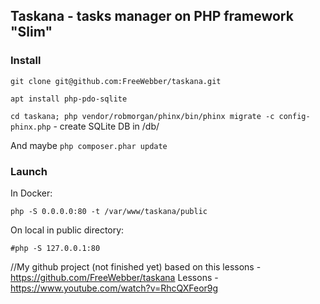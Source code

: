 ## Taskana - tasks manager on PHP framework "Slim"

### Install

`git clone git@github.com:FreeWebber/taskana.git`

`apt install php-pdo-sqlite`

`cd taskana; php vendor/robmorgan/phinx/bin/phinx migrate -c config-phinx.php` - create SQLite DB in /db/

And maybe `php composer.phar update`

### Launch

 In Docker:

 `php -S 0.0.0.0:80 -t /var/www/taskana/public`

 On local in public directory:

  `#php -S 127.0.0.1:80`



//My github project (not finished yet) based on this lessons - https://github.com/FreeWebber/taskana
Lessons - https://www.youtube.com/watch?v=RhcQXFeor9g